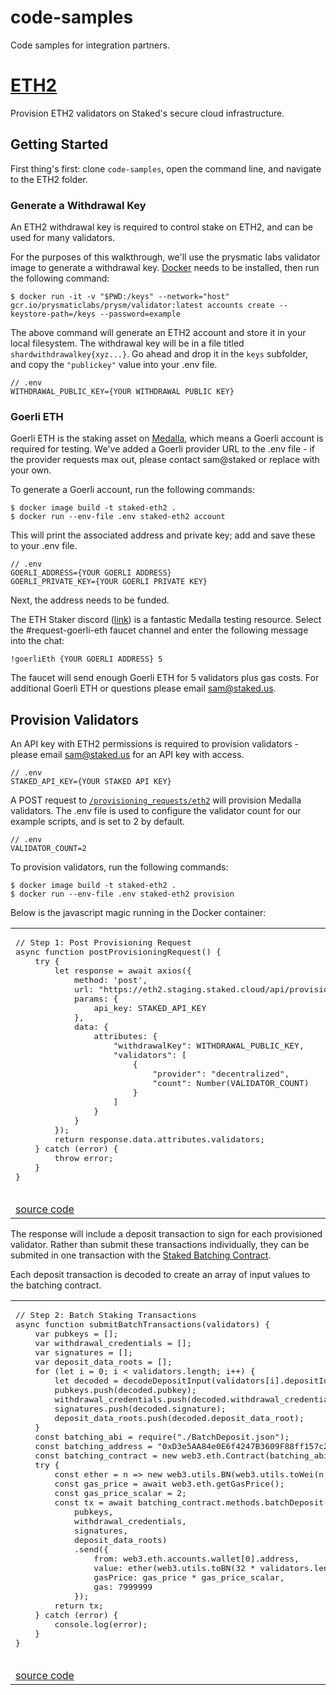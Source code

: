 # code-samples
Code samples for integration partners.

# [ETH2](https://github.com/Stakedllc/code-samples/tree/master/eth2)

Provision ETH2 validators on Staked's secure cloud infrastructure.

## Getting Started

First thing's first: clone `code-samples`, open the command line, and navigate to the ETH2 folder.

### Generate a Withdrawal Key
An ETH2 withdrawal key is required to control stake on ETH2, and can be used for many validators.

For the purposes of this walkthrough, we'll use the prysmatic labs validator image to generate a withdrawal key. [Docker](https://docs.docker.com/get-docker/) needs to be installed, then run the following command:

```
$ docker run -it -v "$PWD:/keys" --network="host" gcr.io/prysmaticlabs/prysm/validator:latest accounts create --keystore-path=/keys --password=example
```

The above command will generate an ETH2 account and store it in your local filesystem. The withdrawal key will be in a file titled ``shardwithdrawalkey{xyz...}``. Go ahead and drop it in the ``keys`` subfolder, and copy the ``"publickey"`` value into your .env file.

```
// .env
WITHDRAWAL_PUBLIC_KEY={YOUR WITHDRAWAL PUBLIC KEY}
```

### Goerli ETH
Goerli ETH is the staking asset on [Medalla](https://github.com/goerli/medalla/blob/master/medalla/README.md), which means a Goerli account is required for testing. We've added a Goerli provider URL to the .env file - if the provider requests max out, please contact sam@staked or replace with your own. 

To generate a Goerli account, run the following commands:

```
$ docker image build -t staked-eth2 .
$ docker run --env-file .env staked-eth2 account
```

This will print the associated address and private key; add and save these to your .env file.

```
// .env
GOERLI_ADDRESS={YOUR GOERLI ADDRESS}
GOERLI_PRIVATE_KEY={YOUR GOERLI PRIVATE KEY}
```

Next, the address needs to be funded.

The ETH Staker discord ([link](https://discord.gg/eAuDepM)) is a fantastic Medalla testing resource. Select the #request-goerli-eth faucet channel and enter the following message into the chat:

```
!goerliEth {YOUR GOERLI ADDRESS} 5
```

The faucet will send enough Goerli ETH for 5 validators plus gas costs. For additional Goerli ETH or questions please email sam@staked.us.

## Provision Validators

An API key with ETH2 permissions is required to provision validators - please email sam@staked.us for an API key with access.

```
// .env
STAKED_API_KEY={YOUR STAKED API KEY}
```

A POST request to [``/provisioning_requests/eth2``](https://staked.gitbook.io/staked/staking-api/node-provisioning-api#post-provisioning-request) will provision Medalla validators. The .env file is used to configure the validator count for our example scripts, and is set to 2 by default.

```
// .env
VALIDATOR_COUNT=2
```


To provision validators, run the following commands:

```
$ docker image build -t staked-eth2 .
$ docker run --env-file .env staked-eth2 provision
```

Below is the javascript magic running in the Docker container:

<table>
<tr>
<td>
  <pre lang="javascript">
// Step 1: Post Provisioning Request
async function postProvisioningRequest() {
    try {
        let response = await axios({
            method: 'post',
            url: "https://eth2.staging.staked.cloud/api/provisioning_requests/eth2",
            params: {
                api_key: STAKED_API_KEY
            },
            data: {
                attributes: {
                    "withdrawalKey": WITHDRAWAL_PUBLIC_KEY,
                    "validators": [
                        {
                            "provider": "decentralized",
                            "count": Number(VALIDATOR_COUNT)
                        }
                    ]
                }
            }
        });
        return response.data.attributes.validators;
    } catch (error) {
        throw error;
    }
}
  </pre>
</td>
</tr>
<tr>
<td>
  <a href="https://github.com/Stakedllc/code-samples/blob/master/eth2/provision.js#L17">source code</a>
</td>
</tr>
</table>

The response will include a deposit transaction to sign for each provisioned validator. Rather than submit these transactions individually, they can be submited in one transaction with the [Staked Batching Contract](https://staked.gitbook.io/staked/staking-api/node-provisioning-api#submit-transactions-to-the-batching-contract).

Each deposit transaction is decoded to create an array of input values to the batching contract. 

<table>
<tr>
<td>
  <pre lang="javascript">
// Step 2: Batch Staking Transactions
async function submitBatchTransactions(validators) {
    var pubkeys = [];
    var withdrawal_credentials = [];
    var signatures = [];
    var deposit_data_roots = [];
    for (let i = 0; i < validators.length; i++) {
        let decoded = decodeDepositInput(validators[i].depositInput);
        pubkeys.push(decoded.pubkey);
        withdrawal_credentials.push(decoded.withdrawal_credentials);
        signatures.push(decoded.signature);
        deposit_data_roots.push(decoded.deposit_data_root);
    }
    const batching_abi = require("./BatchDeposit.json");
    const batching_address = "0xD3e5AA84e0E6f4247B3609F88ff157c258E1fE89";
    const batching_contract = new web3.eth.Contract(batching_abi, batching_address);
    try {
        const ether = n => new web3.utils.BN(web3.utils.toWei(n, "ether"));
        const gas_price = await web3.eth.getGasPrice();
        const gas_price_scalar = 2;
        const tx = await batching_contract.methods.batchDeposit(
            pubkeys,
            withdrawal_credentials,
            signatures,
            deposit_data_roots)
            .send({
                from: web3.eth.accounts.wallet[0].address,
                value: ether(web3.utils.toBN(32 * validators.length)),
                gasPrice: gas_price * gas_price_scalar,
                gas: 7999999
            });
        return tx;
    } catch (error) {
        console.log(error);
    }
}
  </pre>
</td>
</tr>
<tr>
<td>
  <a href="https://github.com/Stakedllc/code-samples/blob/master/eth2/provision.js#L44">source code</a>
</td>
</tr>
</table>
